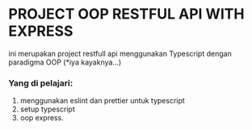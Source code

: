 # PROJECT OOP RESTFUL API WITH EXPRESS

ini merupakan project restfull api menggunakan Typescript dengan paradigma OOP (\*iya kayaknya...)

### Yang di pelajari:

1. menggunakan eslint dan prettier untuk typescript
2. setup typescript
3. oop express.
